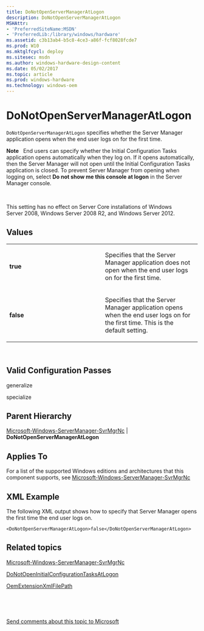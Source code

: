 ```yaml
---
title: DoNotOpenServerManagerAtLogon
description: DoNotOpenServerManagerAtLogon
MSHAttr:
- 'PreferredSiteName:MSDN'
- 'PreferredLib:/library/windows/hardware'
ms.assetid: c3b13ab4-b5c8-4ce3-a86f-fcf8028fcde7
ms.prod: W10
ms.mktglfcycl: deploy
ms.sitesec: msdn
ms.author: windows-hardware-design-content
ms.date: 05/02/2017
ms.topic: article
ms.prod: windows-hardware
ms.technology: windows-oem
---
```


# DoNotOpenServerManagerAtLogon


`DoNotOpenServerManagerAtLogon` specifies whether the Server Manager application opens when the end user logs on for the first time.

**Note**  
End users can specify whether the Initial Configuration Tasks application opens automatically when they log on. If it opens automatically, then the Server Manager will not open until the Initial Configuration Tasks application is closed. To prevent Server Manager from opening when logging on, select **Do not show me this console at logon** in the Server Manager console.

 

This setting has no effect on Server Core installations of Windows Server 2008, Windows Server 2008 R2, and Windows Server 2012.

## Values


<table>
<colgroup>
<col width="50%" />
<col width="50%" />
</colgroup>
<tbody>
<tr class="odd">
<td><p><strong>true</strong></p></td>
<td><p>Specifies that the Server Manager application does not open when the end user logs on for the first time.</p></td>
</tr>
<tr class="even">
<td><p><strong>false</strong></p></td>
<td><p>Specifies that the Server Manager application opens when the end user logs on for the first time. This is the default setting.</p></td>
</tr>
</tbody>
</table>

 

## Valid Configuration Passes


generalize

specialize

## Parent Hierarchy


[Microsoft-Windows-ServerManager-SvrMgrNc](microsoft-windows-servermanager-svrmgrnc.md) | **DoNotOpenServerManagerAtLogon**

## Applies To


For a list of the supported Windows editions and architectures that this component supports, see [Microsoft-Windows-ServerManager-SvrMgrNc](microsoft-windows-servermanager-svrmgrnc.md)

## XML Example


The following XML output shows how to specify that Server Manager opens the first time the end user logs on.

``` syntax
<DoNotOpenServerManagerAtLogon>false</DoNotOpenServerManagerAtLogon>
```

## Related topics


[Microsoft-Windows-ServerManager-SvrMgrNc](microsoft-windows-servermanager-svrmgrnc.md)

[DoNotOpenInitialConfigurationTasksAtLogon](microsoft-windows-outofboxexperience-donotopeninitialconfigurationtasksatlogon.md)

[OemExtensionXmlFilePath](microsoft-windows-outofboxexperience-oemextensionxmlfilepath.md)

 

 

[Send comments about this topic to Microsoft](mailto:wsddocfb@microsoft.com?subject=Documentation%20feedback%20%5Bp_unattend\p_unattend%5D:%20DoNotOpenServerManagerAtLogon%20%20RELEASE:%20%2810/3/2016%29&body=%0A%0APRIVACY%20STATEMENT%0A%0AWe%20use%20your%20feedback%20to%20improve%20the%20documentation.%20We%20don't%20use%20your%20email%20address%20for%20any%20other%20purpose,%20and%20we'll%20remove%20your%20email%20address%20from%20our%20system%20after%20the%20issue%20that%20you're%20reporting%20is%20fixed.%20While%20we're%20working%20to%20fix%20this%20issue,%20we%20might%20send%20you%20an%20email%20message%20to%20ask%20for%20more%20info.%20Later,%20we%20might%20also%20send%20you%20an%20email%20message%20to%20let%20you%20know%20that%20we've%20addressed%20your%20feedback.%0A%0AFor%20more%20info%20about%20Microsoft's%20privacy%20policy,%20see%20http://privacy.microsoft.com/default.aspx. "Send comments about this topic to Microsoft")





